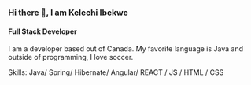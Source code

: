 ### Hi there 👋, I am Kelechi Ibekwe
#### Full Stack Developer
I am a developer based out of Canada. My favorite language is Java and outside of programming, I love soccer. 

Skills: Java/ Spring/ Hibernate/ Angular/ REACT / JS / HTML / CSS


<!-- 
[<img src='https://cdn.jsdelivr.net/npm/simple-icons@3.0.1/icons/github.svg' alt='github' height='40'>](https://github.com/Kelechiibekwe)  [<img src='https://cdn.jsdelivr.net/npm/simple-icons@3.0.1/icons/linkedin.svg' alt='linkedin' height='40'>](https://www.linkedin.com/in/https://www.linkedin.com/in/kelechi-ibekwe//)   -->

<!-- ![GitHub stats](https://github-readme-stats.vercel.app/api?username=Kelechiibekwe&show_icons=true)   -->


